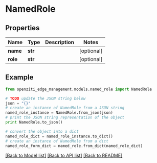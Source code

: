 # NamedRole


## Properties
Name | Type | Description | Notes
------------ | ------------- | ------------- | -------------
**name** | **str** |  | [optional] 
**role** | **str** |  | [optional] 

## Example

```python
from openziti_edge_management.models.named_role import NamedRole

# TODO update the JSON string below
json = "{}"
# create an instance of NamedRole from a JSON string
named_role_instance = NamedRole.from_json(json)
# print the JSON string representation of the object
print NamedRole.to_json()

# convert the object into a dict
named_role_dict = named_role_instance.to_dict()
# create an instance of NamedRole from a dict
named_role_form_dict = named_role.from_dict(named_role_dict)
```
[[Back to Model list]](../README.md#documentation-for-models) [[Back to API list]](../README.md#documentation-for-api-endpoints) [[Back to README]](../README.md)


